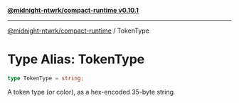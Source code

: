 [**@midnight-ntwrk/compact-runtime v0.10.1**](../README.md)

***

[@midnight-ntwrk/compact-runtime](../globals.md) / TokenType

# Type Alias: TokenType

```ts
type TokenType = string;
```

A token type (or color), as a hex-encoded 35-byte string
